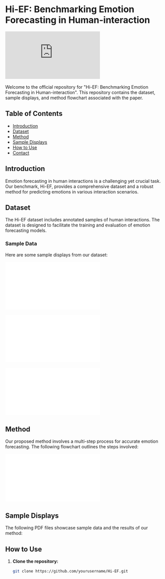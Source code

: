 # Hi-EF: Benchmarking Emotion Forecasting in Human-interaction

![Sample](https://github.com/Xinji-Mai/IIVF/blob/main/data/MCIS(1).pdf)

Welcome to the official repository for "Hi-EF: Benchmarking Emotion Forecasting in Human-interaction". This repository contains the dataset, sample displays, and method flowchart associated with the paper.

## Table of Contents

- [Introduction](#introduction)
- [Dataset](#dataset)
- [Method](#method)
- [Sample Displays](#sample-displays)
- [How to Use](#how-to-use)
- [Contact](#contact)

## Introduction

Emotion forecasting in human interactions is a challenging yet crucial task. Our benchmark, Hi-EF, provides a comprehensive dataset and a robust method for predicting emotions in various interaction scenarios.

## Dataset

The Hi-EF dataset includes annotated samples of human interactions. The dataset is designed to facilitate the training and evaluation of emotion forecasting models.

### Sample Data

Here are some sample displays from our dataset:

![Sample 1](./data/visualization_1.pdf)

![Sample 2](./data/visualization_2.pdf)

![Sample 3](./data/visualization_3.pdf)

## Method

Our proposed method involves a multi-step process for accurate emotion forecasting. The following flowchart outlines the steps involved:

![Method Flowchart](./data/baseline.pdf)

## Sample Displays

The following PDF files showcase sample data and the results of our method:


## How to Use

1. **Clone the repository:**

   ```bash
   git clone https://github.com/yourusername/Hi-EF.git
